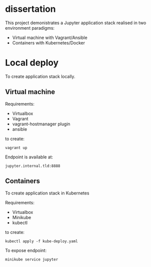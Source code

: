 # dissertation

This project demonistrates a Jupyter application stack realised in two environment paradigms:

- Virtual machine with Vagrant/Ansible 
- Containers with Kubernetes/Docker

# Local deploy

To create application stack locally.

## Virtual machine

Requirements:
- Virtualbox
- Vagrant
- vagrant-hostmanager plugin
- ansible

to create:

`vagrant up`

Endpoint is available at:

`jupyter.internal.tld:8888`

## Containers

To create application stack in Kubernetes

Requirements:
- Virtualbox
- Minikube
- kubectl

to create:

```
kubectl apply -f kube-deploy.yaml
```

To expose endpoint:

`minikube service jupyter`
